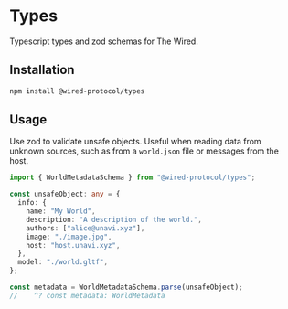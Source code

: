 # Types

Typescript types and zod schemas for The Wired.

## Installation

```bash
npm install @wired-protocol/types
```

## Usage

Use zod to validate unsafe objects. Useful when reading data from unknown sources, such as from a `world.json` file or messages from the host.

```typescript
import { WorldMetadataSchema } from "@wired-protocol/types";

const unsafeObject: any = {
  info: {
    name: "My World",
    description: "A description of the world.",
    authors: ["alice@unavi.xyz"],
    image: "./image.jpg",
    host: "host.unavi.xyz",
  },
  model: "./world.gltf",
};

const metadata = WorldMetadataSchema.parse(unsafeObject);
//    ^? const metadata: WorldMetadata
```
